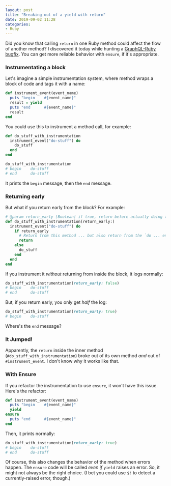 ```yaml
---
layout: post
title: "Breaking out of a yield with return"
date: 2019-09-02 11:28
categories:
- Ruby
---
```



Did you know that calling `return` in one Ruby method could affect the flow of another method? I discovered it today while hunting a [GraphQL-Ruby bugfix](https://github.com/rmosolgo/graphql-ruby/commit/400bb71bc). You can get more reliable behavior with `ensure`, if it's appropriate.

<!-- more -->

### Instrumentating a block

Let's imagine a simple instrumentation system, where method wraps a block of code and tags it with a name:

```ruby
def instrument_event(event_name)
  puts "begin    #{event_name}"
  result = yield
  puts "end      #{event_name}"
  result
end
```

You could use this to instrument a method call, for example:

```ruby
def do_stuff_with_instrumentation
  instrument_event("do-stuff") do
    do_stuff
  end
end

do_stuff_with_instrumentation
# begin    do-stuff
# end      do-stuff
```

It prints the `begin` message, then the `end` message.

### Returning early

But what if you return early from the block? For example:

```ruby
# @param return_early [Boolean] if true, return before actually doing the stuff
def do_stuff_with_instrumentation(return_early:)
  instrument_event("do-stuff") do
    if return_early
      # Return from this method ... but also return from the `do ... end` instrumentation block
      return
    else
      do_stuff
    end
  end
end
```

If you instrument it _without_ returning from inside the block, it logs normally:

```ruby
do_stuff_with_instrumentation(return_early: false)
# begin    do-stuff
# end      do-stuff
```

But, if you return early, you only get _half_ the log:

```ruby
do_stuff_with_instrumentation(return_early: true)
# begin    do-stuff
```

Where's the `end` message?

### It Jumped!

Apparently, the `return` inside the inner method (`#do_stuff_with_instrumentation`) broke out of its own method _and_ out of `#instrument_event`. I don't know why it works like that.

### With Ensure

If you refactor the instrumentation to use `ensure`, it won't have this issue. Here's the refactor:

```ruby
def instrument_event(event_name)
  puts "begin    #{event_name}"
  yield
ensure
  puts "end      #{event_name}"
end
```

Then, it prints normally:

```ruby
do_stuff_with_instrumentation(return_early: true)
# begin    do-stuff
# end      do-stuff
```

Of course, this also changes the behavior of the method when errors happen. The `ensure` code will be called _even if_ `yield` raises an error. So, it might not always be the right choice. (I bet you could use `$!` to detect a currently-raised error, though.)

